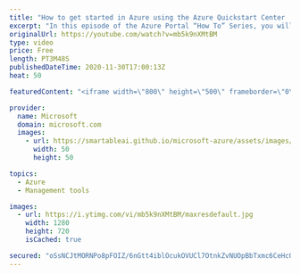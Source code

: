 ```yaml
---
title: "How to get started in Azure using the Azure Quickstart Center | Azure Portal Series"
excerpt: "In this episode of the Azure Portal “How To” Series, you will learn how to get started with your first project in #Azure using the Azure Quickstart Center.   Try out these features in the Azure portal: https://portal.azure.com  Keep connected on Twitter: https://twitter.com/AzurePortal  And make sure"
originalUrl: https://youtube.com/watch?v=mb5k9nXMtBM
type: video
price: Free
length: PT3M48S
publishedDateTime: 2020-11-30T17:00:13Z
heat: 50

featuredContent: "<iframe width=\"800\" height=\"500\" frameborder=\"0\" src=\"https://www.youtube.com/embed/mb5k9nXMtBM\" allow=\"accelerometer; autoplay; encrypted-media; gyroscope; picture-in-picture\" allowfullscreen></iframe>"

provider:
  name: Microsoft
  domain: microsoft.com
  images:
    - url: https://smartableai.github.io/microsoft-azure/assets/images/organizations/microsoft.com-50x50.jpg
      width: 50
      height: 50

topics:
  - Azure
  - Management tools

images:
  - url: https://i.ytimg.com/vi/mb5k9nXMtBM/maxresdefault.jpg
    width: 1280
    height: 720
    isCached: true

secured: "oSsNCJtMORNPo8pFOIZ/6nGtt4iblOcukOVUCl7OtnkZvNUOpBbTxmc6CeHcO+kmpS4csP20U/SngSI6C8gDpka4SEAqBJ8oimF+1ENuVQzy1vNGFJcUrCMpANzJ14t15DA4XC/BTg5F8DiGV+ZbtapXdWm9VZvoimaa2y4JpCJfOpwmdrOkInPNf8rcX18Dzv1Ra1OiD75K5vi8XdiPB+gH9czgFcPdtAKaG2LwaKVNKysQciagefkYAPydaadNMJZZO8Cv4Ko/UL3h9nZ+1o34Sgo/q+A6KS+mGGqm1MY2Njx9UR/jWNa/Jw2KBHgTNGUNj0ckGa0OOAPQTim/Qu7S3SjhXM95hT1kGoLvPxat/AGURdMg4WJrcqxPuEGmYgb6s9GC0BzyQD0EL4k5Gr2NrABL5vo8ZsIK6/8SdAM=;lAbZ1CoCwFcL9HhbsA+IGg=="
---
```


